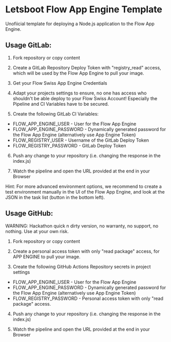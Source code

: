 # Letsboot Flow App Engine Template

Unofiicial template for deploying a Node.js application to the Flow App Engine.

## Usage GitLab:

1. Fork repository or copy content

2. Create a GitLab Repository Deploy Token with "registry_read" access, which will be used by the Flow App Engine to pull your image.

3. Get your Flow Swiss App Engine Credentials

4. Adapt your projects settings to ensure, no one has access who shouldn't be able deploy to your Flow Swiss Account! Especially the Pipeline and CI Variables have to be secured.

5. Create the following GitLab CI Variables:

  - FLOW_APP_ENGINE_USER - User for the Flow App Engine
  - FLOW_APP_ENGINE_PASSWORD - Dynamically generated password for the Flow App Engine (alternatively use App Engine Token)
  - FLOW_REGISTRY_USER - Username of the GitLab Deploy Token
  - FLOW_REGISTRY_PASSWORD - GitLab Deploy Token

6. Push any change to your repository (i.e. changing the response in the index.js)

7. Watch the pipeline and open the URL provided at the end in your Browser

Hint:
For more advanced environment options, we recommend to create a test environment manually in the UI of the Flow App Engine, and look at the JSON in the task list (button in the bottom left).

## Usage GitHub:

WARNING: Hackathon quick n dirty version, no warranty, no support, no nothing. Use at your own risk.

1. Fork repository or copy content

2. Create a personal access token with only "read package" access, for APP ENGINE to pull your image.

3. Create the following GitHub Actions Repository secrets in project settings

  - FLOW_APP_ENGINE_USER - User for the Flow App Engine
  - FLOW_APP_ENGINE_PASSWORD - Dynamically generated password for the Flow App Engine (alternatively use App Engine Token)
  - FLOW_REGISTRY_PASSWORD - Personal access token with only "read package" access.

4. Push any change to your repository (i.e. changing the response in the index.js)

5. Watch the pipeline and open the URL provided at the end in your Browser